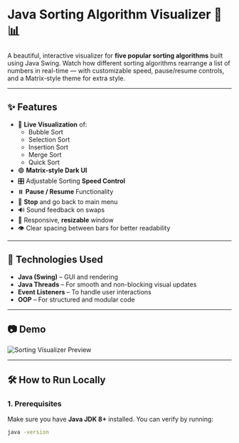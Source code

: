 # Java Sorting Algorithm Visualizer 🎨📊

A beautiful, interactive visualizer for **five popular sorting algorithms** built using Java Swing. Watch how different sorting algorithms rearrange a list of numbers in real-time — with customizable speed, pause/resume controls, and a Matrix-style theme for extra style.

---

## ✨ Features

- 🎥 **Live Visualization** of:
  - Bubble Sort
  - Selection Sort
  - Insertion Sort
  - Merge Sort
  - Quick Sort
- 🟢 **Matrix-style Dark UI**
- 🎛️ Adjustable Sorting **Speed Control**
- ⏸️ **Pause / Resume** Functionality
- 🛑 **Stop** and go back to main menu
- 🔊 Sound feedback on swaps
- 🎯 Responsive, **resizable** window
- 👁️ Clear spacing between bars for better readability

---

## 🚀 Technologies Used

- **Java (Swing)** – GUI and rendering
- **Java Threads** – For smooth and non-blocking visual updates
- **Event Listeners** – To handle user interactions
- **OOP** – For structured and modular code

---

## 📷 Demo

![Sorting Visualizer Preview](demo.gif) <!-- Optional: You can add a GIF of your running app -->

---

## 🛠️ How to Run Locally

### 1. Prerequisites
Make sure you have **Java JDK 8+** installed. You can verify by running:

```bash
java -version
